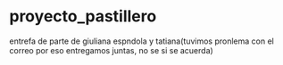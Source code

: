 # proyecto_pastillero
entrefa de parte de giuliana espndola y tatiana(tuvimos pronlema con el correo por eso entregamos juntas, no se si se acuerda)
